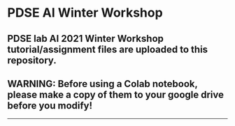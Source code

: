 # PDSE AI Winter Workshop

PDSE lab AI 2021 Winter Workshop tutorial/assignment files are uploaded to this repository.
---
## **WARNING: Before using a Colab notebook, please make a copy of them to your google drive before you modify!**
---
